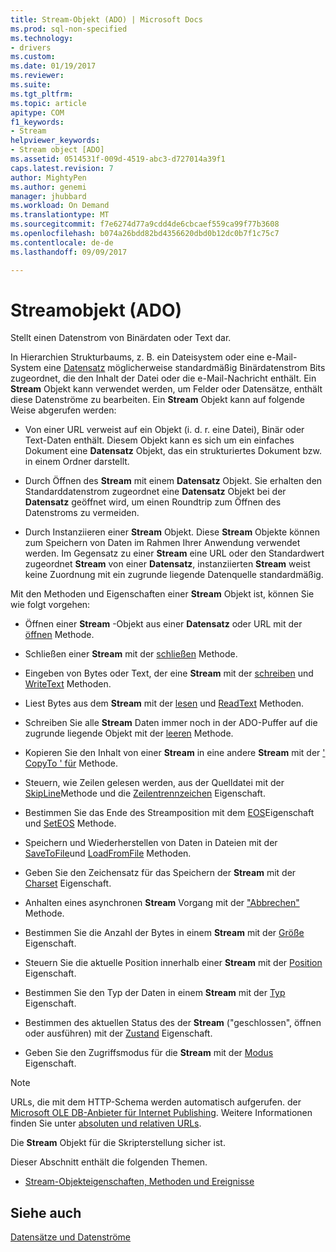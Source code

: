 ```yaml
---
title: Stream-Objekt (ADO) | Microsoft Docs
ms.prod: sql-non-specified
ms.technology:
- drivers
ms.custom: 
ms.date: 01/19/2017
ms.reviewer: 
ms.suite: 
ms.tgt_pltfrm: 
ms.topic: article
apitype: COM
f1_keywords:
- Stream
helpviewer_keywords:
- Stream object [ADO]
ms.assetid: 0514531f-009d-4519-abc3-d727014a39f1
caps.latest.revision: 7
author: MightyPen
ms.author: genemi
manager: jhubbard
ms.workload: On Demand
ms.translationtype: MT
ms.sourcegitcommit: f7e6274d77a9cdd4de6cbcaef559ca99f77b3608
ms.openlocfilehash: b074a26bdd82bd4356620dbd0b12dc0b7f1c75c7
ms.contentlocale: de-de
ms.lasthandoff: 09/09/2017

---
```

# <a name="stream-object-ado"></a>Streamobjekt (ADO)
Stellt einen Datenstrom von Binärdaten oder Text dar.  
  
 In Hierarchien Strukturbaums, z. B. ein Dateisystem oder eine e-Mail-System eine [Datensatz](../../../ado/reference/ado-api/record-object-ado.md) möglicherweise standardmäßig Binärdatenstrom Bits zugeordnet, die den Inhalt der Datei oder die e-Mail-Nachricht enthält. Ein **Stream** Objekt kann verwendet werden, um Felder oder Datensätze, enthält diese Datenströme zu bearbeiten. Ein **Stream** Objekt kann auf folgende Weise abgerufen werden:  
  
-   Von einer URL verweist auf ein Objekt (i. d. r. eine Datei), Binär oder Text-Daten enthält. Diesem Objekt kann es sich um ein einfaches Dokument eine **Datensatz** Objekt, das ein strukturiertes Dokument bzw. in einem Ordner darstellt.  
  
-   Durch Öffnen des **Stream** mit einem **Datensatz** Objekt. Sie erhalten den Standarddatenstrom zugeordnet eine **Datensatz** Objekt bei der **Datensatz** geöffnet wird, um einen Roundtrip zum Öffnen des Datenstroms zu vermeiden.  
  
-   Durch Instanziieren einer **Stream** Objekt. Diese **Stream** Objekte können zum Speichern von Daten im Rahmen Ihrer Anwendung verwendet werden. Im Gegensatz zu einer **Stream** eine URL oder den Standardwert zugeordnet **Stream** von einer **Datensatz**, instanziierten **Stream** weist keine Zuordnung mit ein zugrunde liegende Datenquelle standardmäßig.  
  
 Mit den Methoden und Eigenschaften einer **Stream** Objekt ist, können Sie wie folgt vorgehen:  
  
-   Öffnen einer **Stream** -Objekt aus einer **Datensatz** oder URL mit der [öffnen](../../../ado/reference/ado-api/open-method-ado-stream.md) Methode.  
  
-   Schließen einer **Stream** mit der [schließen](../../../ado/reference/ado-api/close-method-ado.md) Methode.  
  
-   Eingeben von Bytes oder Text, der eine **Stream** mit der [schreiben](../../../ado/reference/ado-api/write-method.md) und [WriteText](../../../ado/reference/ado-api/writetext-method.md) Methoden.  
  
-   Liest Bytes aus dem **Stream** mit der [lesen](../../../ado/reference/ado-api/read-method.md) und [ReadText](../../../ado/reference/ado-api/readtext-method.md) Methoden.  
  
-   Schreiben Sie alle **Stream** Daten immer noch in der ADO-Puffer auf die zugrunde liegende Objekt mit der [leeren](../../../ado/reference/ado-api/flush-method-ado.md) Methode.  
  
-   Kopieren Sie den Inhalt von einer **Stream** in eine andere **Stream** mit der [' CopyTo ' für](../../../ado/reference/ado-api/copyto-method-ado.md) Methode.  
  
-   Steuern, wie Zeilen gelesen werden, aus der Quelldatei mit der [SkipLine](../../../ado/reference/ado-api/skipline-method.md)Methode und die [Zeilentrennzeichen](../../../ado/reference/ado-api/lineseparator-property-ado.md) Eigenschaft.  
  
-   Bestimmen Sie das Ende des Streamposition mit dem [EOS](../../../ado/reference/ado-api/eos-property.md)Eigenschaft und [SetEOS](../../../ado/reference/ado-api/seteos-method.md) Methode.  
  
-   Speichern und Wiederherstellen von Daten in Dateien mit der [SaveToFile](../../../ado/reference/ado-api/savetofile-method.md)und [LoadFromFile](../../../ado/reference/ado-api/loadfromfile-method-ado.md) Methoden.  
  
-   Geben Sie den Zeichensatz für das Speichern der **Stream** mit der [Charset](../../../ado/reference/ado-api/charset-property-ado.md) Eigenschaft.  
  
-   Anhalten eines asynchronen **Stream** Vorgang mit der ["Abbrechen"](../../../ado/reference/ado-api/cancel-method-ado.md) Methode.  
  
-   Bestimmen Sie die Anzahl der Bytes in einem **Stream** mit der [Größe](../../../ado/reference/ado-api/size-property-ado-stream.md) Eigenschaft.  
  
-   Steuern Sie die aktuelle Position innerhalb einer **Stream** mit der [Position](../../../ado/reference/ado-api/position-property-ado.md) Eigenschaft.  
  
-   Bestimmen Sie den Typ der Daten in einem **Stream** mit der [Typ](../../../ado/reference/ado-api/type-property-ado-stream.md) Eigenschaft.  
  
-   Bestimmen des aktuellen Status des der **Stream** ("geschlossen", öffnen oder ausführen) mit der [Zustand](../../../ado/reference/ado-api/state-property-ado.md) Eigenschaft.  
  
-   Geben Sie den Zugriffsmodus für die **Stream** mit der [Modus](../../../ado/reference/ado-api/mode-property-ado.md) Eigenschaft.  
  
> [!NOTE]
>  URLs, die mit dem HTTP-Schema werden automatisch aufgerufen. der [Microsoft OLE DB-Anbieter für Internet Publishing](../../../ado/guide/appendixes/microsoft-ole-db-provider-for-internet-publishing.md). Weitere Informationen finden Sie unter [absoluten und relativen URLs](../../../ado/guide/data/absolute-and-relative-urls.md).  
  
 Die **Stream** Objekt für die Skripterstellung sicher ist.  
  
 Dieser Abschnitt enthält die folgenden Themen.  
  
-   [Stream-Objekteigenschaften, Methoden und Ereignisse](../../../ado/reference/ado-api/stream-object-properties-methods-and-events.md)  
  
## <a name="see-also"></a>Siehe auch  
 [Datensätze und Datenströme](../../../ado/guide/data/records-and-streams.md)

